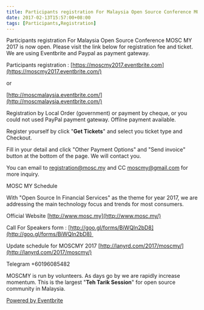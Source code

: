 ```yaml
---
title: Participants registration For Malaysia Open Source Conference MOSC MY 2017 is now open
date: 2017-02-13T15:57:00+08:00
tags: [Participants,Registration]
---
```


Participants registration For Malaysia Open Source Conference MOSC MY 2017 is now open. Please visit the link below for registration fee and ticket. We are using Eventbrite and Paypal as payment gateway.

Participants registration : [https://moscmy2017.eventbrite.com](https://moscmy2017.eventbrite.com/)

or

[http://moscmalaysia.eventbrite.com/](http://moscmalaysia.eventbrite.com/)

Registration by Local Order (government) or payment by cheque, or you could not used PayPal payment gateway. Offilne payment available.

Register yourself by click "**Get Tickets**" and select you ticket type and Checkout.

Fill in your detail and click "Other Payment Options" and "Send invoice" button at the bottom of the page. We will contact you.

You can email to registration@mosc.my and CC moscmy@gmail.com for more inquiry.

MOSC MY Schedule

With "Open Source In Financial Services" as the theme for year 2017, we are addressing the main technology focus and trends for most consumers.

Official Website [http://www.mosc.my](http://www.mosc.my/)

Call For Speakers form : [http://goo.gl/forms/BiWQIn2bD8](http://goo.gl/forms/BiWQIn2bD8) 

Update schedule for MOSCMY 2017 [http://lanyrd.com/2017/moscmy/](http://lanyrd.com/2017/moscmy/)



Telegram +60196085482

MOSCMY is run by volunteers. As days go by we are rapidly increase momentum. This is the largest "**Teh Tarik Session**" for open source community in Malaysia.



  

[Powered by Eventbrite](http://www.eventbrite.com/)

